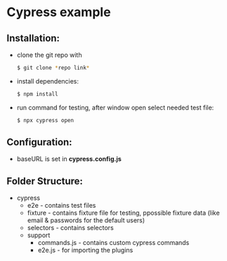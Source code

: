# Cypress example

## Installation:

- clone the git repo with

  ```bash
  $ git clone *repo link*
  ```

- install dependencies:
  ```bash
  $ npm install
  ```
- run command for testing, after window open select needed test file:
  ```bash
  $ npx cypress open
  ```

## Configuration:

- baseURL is set in **cypress.config.js**

## Folder Structure:

- cypress
  - e2e - contains test files
  - fixture - contains fixture file for testing, ppossible fixture data (like email & passwords for the default users)
  - selectors - contains selectors
  - support
    - commands.js - contains custom cypress commands
    - e2e.js - for importing the plugins

